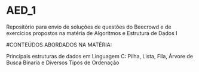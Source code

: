 # AED_1

Repositório para envio de soluções de questões do Beecrowd e de exercícios propostos na matéria de Algoritmos e Estrutura de Dados I

#CONTEÚDOS ABORDADOS NA MATÉRIA:

Principais estruturas de dados em Linguagem C: Pilha, Lista, Fila, Árvore de Busca Bínaria e Diversos Tipos de Ordenação
